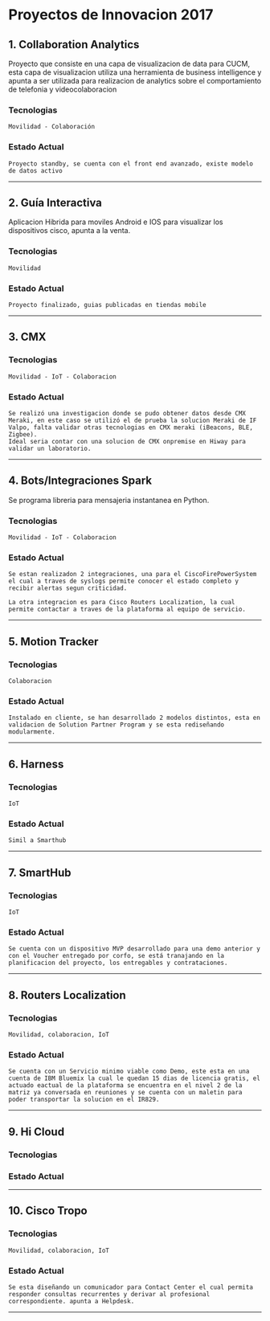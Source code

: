 # Proyectos de Innovacion 2017

## 1. Collaboration Analytics

Proyecto que consiste en una capa de visualizacion de data para CUCM, esta capa de visualizacion utiliza una herramienta de business intelligence y apunta a ser utilizada para realizacion de analytics sobre el comportamiento de telefonia y videocolaboracion

### Tecnologias
	Movilidad - Colaboración

### Estado Actual
	Proyecto standby, se cuenta con el front end avanzado, existe modelo de datos activo

---

## 2. Guía Interactiva
Aplicacion Hibrida para moviles Android e IOS para visualizar los dispositivos cisco, apunta a la venta. 

### Tecnologias
	Movilidad

### Estado Actual
	Proyecto finalizado, guias publicadas en tiendas mobile

---

## 3. CMX

### Tecnologias
	Movilidad - IoT - Colaboracion

### Estado Actual
	Se realizó una investigacion donde se pudo obtener datos desde CMX Meraki, en este caso se utilizó el de prueba la solucion Meraki de IF Valpo, falta validar otras tecnologias en CMX meraki (iBeacons, BLE, Zigbee).
	Ideal seria contar con una solucion de CMX onpremise en Hiway para validar un laboratorio.


---

## 4. Bots/Integraciones Spark
Se programa libreria para mensajeria instantanea en Python. 

### Tecnologias
	Movilidad - IoT - Colaboracion

### Estado Actual
	Se estan realizadon 2 integraciones, una para el CiscoFirePowerSystem el cual a traves de syslogs permite conocer el estado completo y recibir alertas segun criticidad. 

	La otra integracion es para Cisco Routers Localization, la cual permite contactar a traves de la plataforma al equipo de servicio.



---

## 5. Motion Tracker

### Tecnologias
	Colaboracion

### Estado Actual
	Instalado en cliente, se han desarrollado 2 modelos distintos, esta en validacion de Solution Partner Program y se esta rediseñando modularmente. 

---
## 6. Harness

### Tecnologias

	IoT

### Estado Actual
	Simil a Smarthub

---
## 7. SmartHub

### Tecnologias
	IoT

### Estado Actual
	Se cuenta con un dispositivo MVP desarrollado para una demo anterior y con el Voucher entregado por corfo, se está tranajando en la planificacion del proyecto, los entregables y contrataciones.

---

## 8. Routers Localization

### Tecnologias
	Movilidad, colaboracion, IoT

### Estado Actual
	Se cuenta con un Servicio minimo viable como Demo, este esta en una cuenta de IBM Bluemix la cual le quedan 15 dias de licencia gratis, el actuado eactual de la plataforma se encuentra en el nivel 2 de la matriz ya conversada en reuniones y se cuenta con un maletin para poder transportar la solucion en el IR829.

---
## 9. Hi Cloud

### Tecnologias

### Estado Actual

---

## 10. Cisco Tropo

### Tecnologias
	Movilidad, colaboracion, IoT

### Estado Actual
	Se esta diseñando un comunicador para Contact Center el cual permita responder consultas recurrentes y derivar al profesional correspondiente. apunta a Helpdesk.

--- 